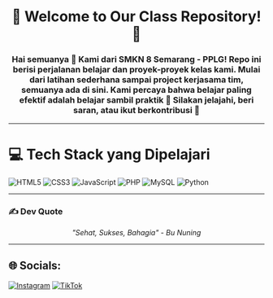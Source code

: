 <h1 align="center">🌟 Welcome to Our Class Repository! 🌟</h1>
<h3 align="center">
  Hai semuanya 👋 Kami dari <strong>SMKN 8 Semarang - PPLG</strong>!  
  Repo ini berisi perjalanan belajar dan proyek-proyek kelas kami.  
  Mulai dari latihan sederhana sampai project kerjasama tim, semuanya ada di sini.  
  Kami percaya bahwa belajar paling efektif adalah <strong>belajar sambil praktik</strong> 🚀  
  Silakan jelajahi, beri saran, atau ikut berkontribusi 🤝
</h3>

---

# 💻 Tech Stack yang Dipelajari
![HTML5](https://img.shields.io/badge/html5-%23E34F26.svg?style=for-the-badge&logo=html5&logoColor=white) 
![CSS3](https://img.shields.io/badge/css3-%231572B6.svg?style=for-the-badge&logo=css3&logoColor=white) 
![JavaScript](https://img.shields.io/badge/javascript-%23323330.svg?style=for-the-badge&logo=javascript&logoColor=%23F7DF1E)
![PHP](https://img.shields.io/badge/php-%23777BB4.svg?style=for-the-badge&logo=php&logoColor=white) 
![MySQL](https://img.shields.io/badge/mysql-4479A1.svg?style=for-the-badge&logo=mysql&logoColor=white)
![Python](https://img.shields.io/badge/python-3670A0?style=for-the-badge&logo=python&logoColor=ffdd54)

---



### ✍️ Dev Quote
<p align="center">
  <em>"Sehat, Sukses, Bahagia" - Bu Nuning</em>
</p>


---

## 🌐 Socials:
[![Instagram](https://img.shields.io/badge/Instagram-%23E4405F.svg?logo=Instagram&logoColor=white)](https://www.instagram.com/pplgsatu/) [![TikTok](https://img.shields.io/badge/TikTok-%23000000.svg?logo=TikTok&logoColor=white)](https://www.tiktok.com/@elevpplg1) 
